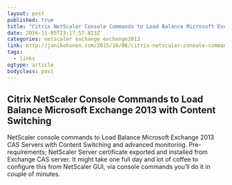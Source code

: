 ```yaml
---
layout: post
published: true
title: "Citrix NetScaler Console Commands to Load Balance Microsoft Exchange 2013 with Content Switching | Jani Kohonen"
date: 2016-11-05T23:17:57.823Z
categories: netscaler exchange exchange2013
link: http://janikohonen.com/2015/10/06/citrix-netscaler-console-commands-to-load-balance-microsoft-exchange-2013-with-content-switching/
tags:
  - links
ogtype: article
bodyclass: post
---
```


## Citrix NetScaler Console Commands to Load Balance Microsoft Exchange 2013 with Content Switching
NetScaler console commands to Load Balance Microsoft Exchange 2013 CAS Servers with Content Switching and advanced monitoring. Pre-requirements; NetScaler Server certificate exported and installed from Exchange CAS server.
It might take one full day and lot of coffee to configure this from NetScaler GUI, via console commands you’ll do it in couple of minutes.
